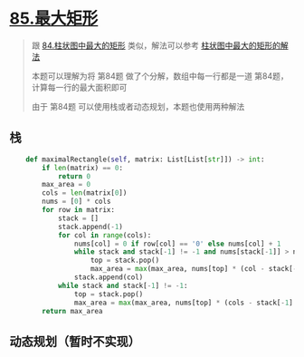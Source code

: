 # [85.最大矩形](https://leetcode-cn.com/problems/maximal-rectangle/)

> 跟 [84.柱状图中最大的矩形](https://leetcode-cn.com/problems/largest-rectangle-in-histogram/) 类似，解法可以参考 [柱状图中最大的矩形的解法](84.柱状图中最大的矩形.md)
>
> 本题可以理解为将 第84题 做了个分解，数组中每一行都是一道 第84题，计算每一行的最大面积即可
>
> 由于 第84题 可以使用栈或者动态规划，本题也使用两种解法

## 栈

```python
    def maximalRectangle(self, matrix: List[List[str]]) -> int:
        if len(matrix) == 0:
            return 0
        max_area = 0
        cols = len(matrix[0])
        nums = [0] * cols
        for row in matrix:
            stack = []
            stack.append(-1)
            for col in range(cols):
                nums[col] = 0 if row[col] == '0' else nums[col] + 1
                while stack and stack[-1] != -1 and nums[stack[-1]] > nums[col]:
                    top = stack.pop()
                    max_area = max(max_area, nums[top] * (col - stack[-1] - 1))
                stack.append(col)
            while stack and stack[-1] != -1:
                top = stack.pop()
                max_area = max(max_area, nums[top] * (cols - stack[-1] - 1))
        return max_area
```

## 动态规划（暂时不实现）
